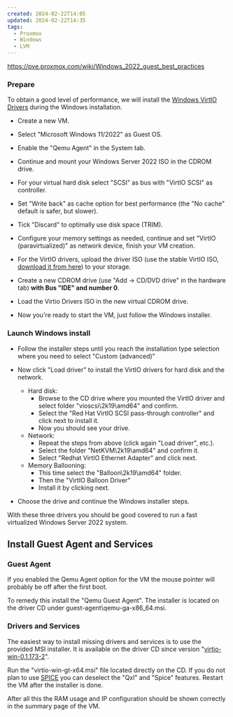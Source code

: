 ```yaml
---
created: 2024-02-22T14:05
updated: 2024-02-22T14:35
tags:
  - Proxmox
  - Windows
  - LVM
---
```

https://pve.proxmox.com/wiki/Windows_2022_guest_best_practices
### Prepare

To obtain a good level of performance, we will install the [Windows VirtIO Drivers](https://pve.proxmox.com/wiki/Windows_VirtIO_Drivers "Windows VirtIO Drivers") during the Windows installation.

- Create a new VM. 
- Select "Microsoft Windows 11/2022" as Guest OS. 
- Enable the "Qemu Agent" in the System tab. 
- Continue and mount your Windows Server 2022 ISO in the CDROM drive.
- For your virtual hard disk select "SCSI" as bus with "VirtIO SCSI" as controller. 
- Set "Write back" as cache option for best performance (the "No cache" default is safer, but slower). 
- Tick "Discard" to optimally use disk space (TRIM).
- Configure your memory settings as needed, continue and set "VirtIO (paravirtualized)" as network device, finish your VM creation.

- For the VirtIO drivers, upload the driver ISO (use the stable VirtIO ISO, [download it from here](https://fedorapeople.org/groups/virt/virtio-win/direct-downloads/stable-virtio/virtio-win.iso)) to your storage.
- Create a new CDROM drive (use "Add -> CD/DVD drive" in the hardware tab) **with Bus "IDE" and number 0**. 
- Load the Virtio Drivers ISO in the new virtual CDROM drive.

- Now you're ready to start the VM, just follow the Windows installer.

### Launch Windows install

- Follow the installer steps until you reach the installation type selection where you need to select "Custom (advanced)"

- Now click "Load driver" to install the VirtIO drivers for hard disk and the network.
    - Hard disk: 
	    - Browse to the CD drive where you mounted the VirtIO driver and select folder "vioscsi\2k19\amd64" and confirm. 
	    - Select the "Red Hat VirtIO SCSI pass-through controller" and click next to install it. 
	    - Now you should see your drive.
    - Network: 
	    - Repeat the steps from above (click again "Load driver", etc.).
	    - Select the folder "NetKVM\2k19\amd64" and confirm it.  
	    - Select "Redhat VirtIO Ethernet Adapter" and click next.
    - Memory Ballooning: 
	    - This time select the "Balloon\2k19\amd64" folder. 
	    - Then the "VirtIO Balloon Driver" 
	    - Install it by clicking next. 
- Choose the drive and continue the Windows installer steps.

With these three drivers you should be good covered to run a fast virtualized Windows Server 2022 system.

## Install Guest Agent and Services

### Guest Agent

If you enabled the Qemu Agent option for the VM the mouse pointer will probably be off after the first boot.

To remedy this install the "Qemu Guest Agent". The installer is located on the driver CD under guest-agent\qemu-ga-x86_64.msi.

### Drivers and Services

The easiest way to install missing drivers and services is to use the provided MSI installer. It is available on the driver CD since version "[virtio-win-0.1.173-2](https://fedorapeople.org/groups/virt/virtio-win/direct-downloads/archive-virtio/)".

Run the "virtio-win-gt-x64.msi" file located directly on the CD. If you do not plan to use [SPICE](https://pve.proxmox.com/wiki/SPICE "SPICE") you can deselect the "Qxl" and "Spice" features. Restart the VM after the installer is done.

After all this the RAM usage and IP configuration should be shown correctly in the summary page of the VM.